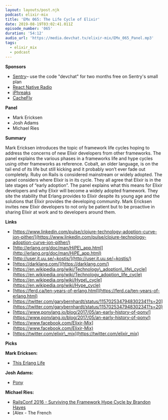 ```yaml
---
layout: layouts/post.njk
podcast: elixir-mix
title: 'EMx 065: The Life Cycle of Elixir'
date: 2019-08-19T03:02:41.011Z
episode_number: '065'
duration: '54:12'
audio_url: 'https://media.devchat.tv/elixir-mix/EMx_065_Panel.mp3'
tags:
  - elixir_mix
  - podcast
---
```

**Sponsors**

- [Sentry](http://sentry.io/)– use the code "devchat" for two months free on Sentry's small plan
- [React Native Radio](https://devchat.tv/react-native-radio/)
- [iPhreaks](https://devchat.tv/iphreaks/)
- [CacheFly](https://www.cachefly.com/)

**Panel**

- Mark Ericksen
- Josh Adams
- Michael Ries

**Summary**

Mark Ericksen introduces the topic of framework life cycles hoping to address the concerns of new Elixir developers from other frameworks. The panel explains the various phases in a frameworks life and hype cycles using other frameworks as reference. Cobalt, an older language, is on the tail end of its life but still kicking and it probably won’t ever fade out completely. Ruby on Rails is considered mainstream or widely adopted. The panel considers where Elixir is in its cycle. They all agree that Elixir is in the late stages of “early adoption”. The panel explains what this means for Elixir developers and why Elixir will become a widely adopted framework. They site the stability that Erlang provides to Elixir despite its young age and the solutions that Elixir provides the developing community. Mark Ericksen invites new Elixir developers to not only be patient but to be proactive in sharing Elixir at work and to developers around them. 


**Links**

- [https://www.linkedin.com/pulse/clojure-technology-adoption-curve-jon-pither/](https://www.linkedin.com/pulse/clojure-technology-adoption-curve-jon-pither/)
- [http://erlang.org/doc/man/HiPE\_app.html](http://erlang.org/doc/man/HiPE_app.html)
- [http://user.it.uu.se/~kostis/](http://user.it.uu.se/~kostis/)
- [https://darklang.com/](https://darklang.com/)
- [https://en.wikipedia.org/wiki/Technology\_adoption\_life\_cycle](https://en.wikipedia.org/wiki/Technology_adoption_life_cycle)
- [https://en.wikipedia.org/wiki/Hype\_cycle](https://en.wikipedia.org/wiki/Hype_cycle)
- [https://ferd.ca/ten-years-of-erlang.html](https://ferd.ca/ten-years-of-erlang.html)
- [https://twitter.com/garybernhardt/status/1157025347948302341?s=20](https://twitter.com/garybernhardt/status/1157025347948302341?s=20)
- [https://www.ponylang.io/blog/2017/05/an-early-history-of-pony/](https://www.ponylang.io/blog/2017/05/an-early-history-of-pony/)
- [https://www.facebook.com/Elixir-Mix](https://www.facebook.com/Elixir-Mix)
- [https://twitter.com/elixir\_mix](https://twitter.com/elixir_mix)

**Picks**

**Mark Ericksen:**

- [This Erlang Life](https://erlang-life.tumblr.com/)

**Josh Adams:**

- [Pony](https://www.ponylang.io/)

**Michael Ries:**

- [RailsConf 2016 - Surviving the Framework Hype Cycle by Brandon Hayes](https://www.youtube.com/watch?v=O6TtfK9gGvA)
- [Alex - The French 
